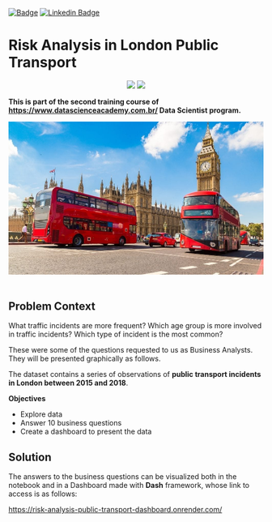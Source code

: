 [![Badge](https://img.shields.io/badge/Author-Fabiano_Manetti-%237159c1?style=flat-square&logo=ghost)](https://github.com/FabianoManetti/) [![Linkedin Badge](https://img.shields.io/badge/LinkedIn-0077B5?style=for-the-badge&logo=linkedin&logoColor=white)](https://www.linkedin.com/in/fabiano-manetti/)

# Risk Analysis in London Public Transport

<div align="center">
<img src="https://img.shields.io/badge/Python-14354C?style=for-the-badge&logo=python&logoColor=yellow"> </img>
<img src="https://img.shields.io/badge/scikit_learn-F7931E?style=for-the-badge&logo=scikit-learn&logoColor=white"></img>
</div>


**This is part of the second training course of https://www.datascienceacademy.com.br/ Data Scientist program.**

<center><img src="london_public_transport.jpg"></center><br>

## Problem Context

What traffic incidents are more frequent? Which age group is more involved in traffic incidents? Which type of incident is the most common?

These were some of the questions requested to us as Business Analysts. They will be presented graphically as follows.

The dataset contains a series of observations of **public transport incidents in London between 2015 and 2018**.

**Objectives**
* Explore data
* Answer 10 business questions
* Create a dashboard to present the data

## Solution

The answers to the business questions can be visualized both in the notebook and in a Dashboard made with **Dash** framework, whose link to access is as follows:

https://risk-analysis-public-transport-dashboard.onrender.com/


 

